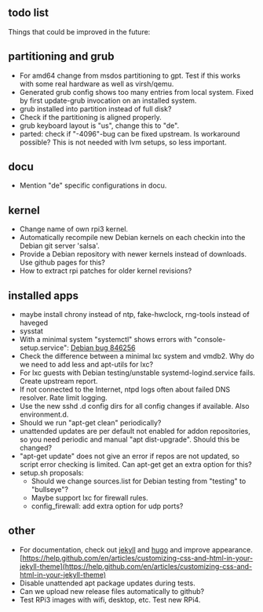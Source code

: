 ## todo list

Things that could be improved in the future:


partitioning and grub
---------------------

- For amd64 change from msdos partitioning to gpt. Test if this works with
  some real hardware as well as virsh/qemu.
- Generated grub config shows too many entries from local system.
  Fixed by first update-grub invocation on an installed system.
- grub installed into partition instead of full disk?
- Check if the partitioning is aligned properly.
- grub keyboard layout is "us", change this to "de".
- parted: check if "-4096"-bug can be fixed upstream. Is workaround possible?
  This is not needed with lvm setups, so less important.


docu
----

- Mention "de" specific configurations in docu.


kernel
------

- Change name of own rpi3 kernel.
- Automatically recompile new Debian kernels on each checkin into the Debian
  git server 'salsa'.
- Provide a Debian repository with newer kernels instead of downloads.
  Use github pages for this?
- How to extract rpi patches for older kernel revisions?


installed apps
--------------

- maybe install chrony instead of ntp, fake-hwclock, rng-tools instead of haveged
- sysstat
- With a minimal system "systemctl" shows errors with "console-setup.service": [Debian bug 846256](https://bugs.debian.org/cgi-bin/bugreport.cgi?bug=846256)
- Check the difference between a minimal lxc system and vmdb2. Why do we need to add less and apt-utils for lxc?
- For lxc guests with Debian testing/unstable systemd-logind.service fails. Create upstream report.
- If not connected to the Internet, ntpd logs often about failed DNS resolver. Rate limit logging.
- Use the new sshd .d config dirs for all config changes if available. Also environment.d.
- Should we run "apt-get clean" periodically?
- unattended updates are per default not enabled for addon repositories, so you need
  periodic and manual "apt dist-upgrade". Should this be changed?
- "apt-get update" does not give an error if repos are not updated, so script error checking is limited.
  Can apt-get get an extra option for this?
- setup.sh proposals:
   - Should we change sources.list for Debian testing from "testing" to "bullseye"?
   - Maybe support lxc for firewall rules.
   - config_firewall: add extra option for udp ports?


other
-----

- For documentation, check out [jekyll](https://github.com/jekyll/jekyll) and [hugo](https://gohugo.io/)
  and improve appearance.
  [https://help.github.com/en/articles/customizing-css-and-html-in-your-jekyll-theme](https://help.github.com/en/articles/customizing-css-and-html-in-your-jekyll-theme)
- Disable unattended apt package updates during tests.
- Can we upload new release files automatically to github?
- Test RPi3 images with wifi, desktop, etc. Test new RPi4.

